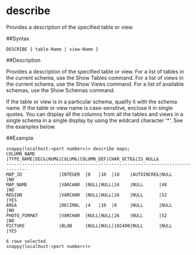# describe

Provides a description of the specified table or view.

##Syntax

``` pre
DESCRIBE { table-Name | view-Name }
```

<a id="rtoolsijcomrefdescribe__section_304642192C1C49AE900265836811EF50"></a>
##Description

Provides a description of the specified table or view. For a list of tables in the current schema, use the Show Tables command. For a list of views in the current schema, use the Show Views command. For a list of available schemas, use the Show Schemas command.

If the table or view is in a particular schema, qualify it with the schema name. If the table or view name is case-sensitive, enclose it in single quotes. You can display all the columns from all the tables and views in a single schema in a single display by using the wildcard character '\*'. See the examples below.

##Example

``` pre
snappy(localhost:<port number>)> describe maps;
COLUMN_NAME         |TYPE_NAME|DEC&|NUM&|COLUM&|COLUMN_DEF|CHAR_OCTE&|IS_NULL&
------------------------------------------------------------------------------
MAP_ID              |INTEGER  |0   |10  |10    |AUTOINCRE&|NULL      |NO
MAP_NAME            |VARCHAR  |NULL|NULL|24    |NULL      |48        |NO
REGION              |VARCHAR  |NULL|NULL|26    |NULL      |52        |YES
AREA                |DECIMAL  |4   |10  |8     |NULL      |NULL      |NO
PHOTO_FORMAT        |VARCHAR  |NULL|NULL|26    |NULL      |52        |NO
PICTURE             |BLOB     |NULL|NULL|102400|NULL      |NULL      |YES

6 rows selected
snappy(localhost:<port number>)>
```


